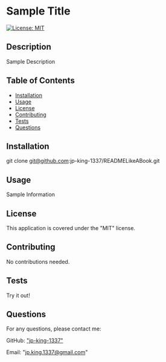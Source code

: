# Sample Title

[![License: MIT](https://img.shields.io/badge/License-MIT-yellow.svg)](https://opensource.org/licenses/MIT)

## Description
Sample Description

## Table of Contents
- [Installation](#installation)
- [Usage](#usage)
- [License](#license)
- [Contributing](#contributing)
- [Tests](#tests)
- [Questions](#questions)

## Installation
git clone git@github.com:jp-king-1337/READMELikeABook.git

## Usage
Sample Information

## License
This application is covered under the "MIT" license.

## Contributing
No contributions needed.

## Tests
Try it out!

## Questions
For any questions, please contact me:

GitHub: ["jp-king-1337"](https://github.com/jp-king-1337)

Email: "jp.king.1337@gmail.com"
